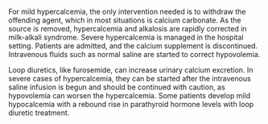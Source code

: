 For mild hypercalcemia, the only intervention needed is to withdraw the offending agent, which in most situations is calcium carbonate. As the source is removed, hypercalcemia and alkalosis are rapidly corrected in milk-alkali syndrome. Severe hypercalcemia is managed in the hospital setting. Patients are admitted, and the calcium supplement is discontinued. Intravenous fluids such as normal saline are started to correct hypovolemia.

Loop diuretics, like furosemide, can increase urinary calcium excretion. In severe cases of hypercalcemia, they can be started after the intravenous saline infusion is begun and should be continued with caution, as hypovolemia can worsen the hypercalcemia. Some patients develop mild hypocalcemia with a rebound rise in parathyroid hormone levels with loop diuretic treatment.